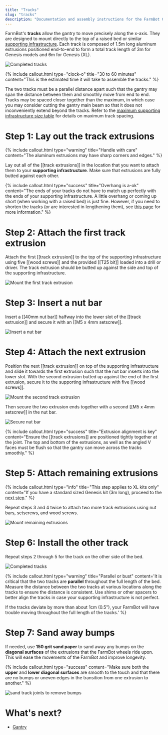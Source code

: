 ```yaml
---
title: "Tracks"
slug: "tracks"
description: "Documentation and assembly instructions for the FarmBot Genesis tracks"
---
```


FarmBot's **tracks** allow the gantry to move precisely along the x-axis. They are designed to mount directly to the top of a raised bed or similar [supporting infrastructure](supporting-infrastructure.md). Each track is composed of 1.5m long aluminum extrusions positioned end-to-end to form a total track length of 3m for Genesis models and 6m for Genesis (XL).

![Completed tracks](_images/completed_tracks.png)

{%
include callout.html
type="clock-o"
title="30 to 60 minutes"
content="This is the estimated time it will take to assemble the tracks."
%}

The two tracks must be a parallel distance apart such that the gantry may span the distance between them and smoothly move from end to end. Tracks may be spaced closer together than the maximum, in which case you may consider cutting the gantry main beam so that it does not inconveniently extend beyond the tracks. Refer to the [maximum supporting infrastructure size table](../assembly/supporting-infrastructure.md#maximum-size) for details on maximum track spacing.

# Step 1: Lay out the track extrusions

{%
include callout.html
type="warning"
title="Handle with care"
content="The aluminum extrusions may have sharp corners and edges."
%}

Lay out all of the [[track extrusions]] in the location that you want to attach them to your **supporting infrastructure**. Make sure that extrusions are fully butted against each other.

{%
include callout.html
type="success"
title="Overhang is a-ok"
content="The ends of your tracks do not have to match up perfectly with the ends of your supporting infrastructure. A little overhang or coming up short (when working with a raised bed) is just fine. However, if you need to shorten the tracks (or are interested in lengthening them), see [this page](../extras/mods/shorten-or-lengthen-the-tracks.md) for more information."
%}

# Step 2: Attach the first track extrusion

Attach the first [[track extrusion]] to the top of the supporting infrastructure using five [[wood screws]] and the provided [[T25 bit]] loaded into a drill or driver. The track extrusion should be butted up against the side and top of the supporting infrastructure.

![Mount the first track extrusion](_images/first_track_extrusion.png)

# Step 3: Insert a nut bar

Insert a [[40mm nut bar]] halfway into the lower slot of the [[track extrusion]] and secure it with an [[M5 x 4mm setscrew]].

![Insert a nut bar](_images/insert_nut_bar.png)

# Step 4: Attach the next extrusion

Position the next [[track extrusion]] on top of the supporting infrastructure and slide it towards the first extrusion such that the nut bar inserts into the lower slot. With the second extrusion butted up against the end of the first extrusion, secure it to the supporting infrastructure with five [[wood screws]].

![Mount the second track extrusion](_images/second_track_extrusion.png)

Then secure the two extrusion ends together with a second [[M5 x 4mm setscrew]] in the nut bar.

![Secure nut bar](_images/secure_nut_bar.png)

{%
include callout.html
type="success"
title="Extrusion alignment is key"
content="Ensure the [[track extrusions]] are positioned tightly together at the joint. The top and bottom of the extrusions, as well as the angled V faces must be flush so that the gantry can move across the tracks smoothly."
%}

# Step 5: Attach remaining extrusions

{%
include callout.html
type="info"
title="This step applies to XL kits only"
content="If you have a standard sized Genesis kit (3m long), proceed to the [next step](#step-6-install-the-other-track)."
%}

Repeat steps 3 and 4 twice to attach two more track extrusions using nut bars, setscrews, and wood screws.

![Mount remaining extrusions](_images/xl_track_extrusios.png)

# Step 6: Install the other track

Repeat steps 2 through 5 for the track on the other side of the bed.

![Completed tracks](_images/completed_tracks.png)

{%
include callout.html
type="warning"
title="Parallel or bust"
content='It is critical that the two tracks are **parallel** throughout the full length of the bed. Measure the distance between the two tracks at various locations along the tracks to ensure the distance is consistent. Use shims or other spacers to better align the tracks in case your supporting infrastructure is not perfect.

If the tracks deviate by more than about 1cm (0.5"), your FarmBot will have trouble moving throughout the full length of the tracks.'
%}

# Step 7: Sand away bumps

If needed, use **150 grit sand paper** to sand away any bumps on the **diagonal surfaces** of the extrusions that the FarmBot wheels ride upon. This will ease the movements of the FarmBot and improve longevity.

{%
include callout.html
type="success"
content="Make sure both the **upper** and **lower diagonal surfaces** are smooth to the touch and that there are no bumps or uneven edges in the transition from one extrusion to another."
%}

![sand track joints to remove bumps](_images/sanding_tracks.png)


# What's next?

 * [Gantry](gantry.md)

